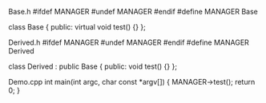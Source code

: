 Base.h
#ifdef MANAGER
#undef MANAGER
#endif
#define MANAGER Base

class Base
{
public:
	virtual void test()
	{}
};

Derived.h
#ifdef MANAGER
#undef MANAGER
#endif
#define MANAGER Derived

class Derived : public Base
{
public:
	void test()
	{}
};

Demo.cpp
int main(int argc, char const *argv[])
{
	MANAGER->test();
	return 0;
}
